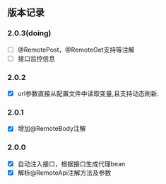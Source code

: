 ## 版本记录

### 2.0.3(doing)
* [ ] @RemotePost，@RemoteGet支持等注解
* [ ] 接口监控信息

### 2.0.2

* [x] url参数直接从配置文件中读取变量,且支持动态刷新.

### 2.0.1

* [x] 增加@RemoteBody注解

### 2.0.0

* [x] 自动注入接口，根据接口生成代理bean
* [x] 解析@RemoteApi注解方法及参数